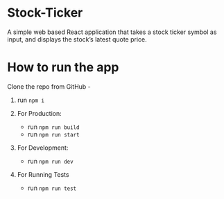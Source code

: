 # Stock-Ticker

A simple web based React application that takes a stock ticker symbol as input, and displays the stock’s latest quote price.

# How to run the app

Clone the repo from GitHub -

1.  run `npm i`

2.  For Production:

    - run `npm run build`
    - run `npm run start`

3.  For Development:

    - run `npm run dev`

4.  For Running Tests
    - run `npm run test`
